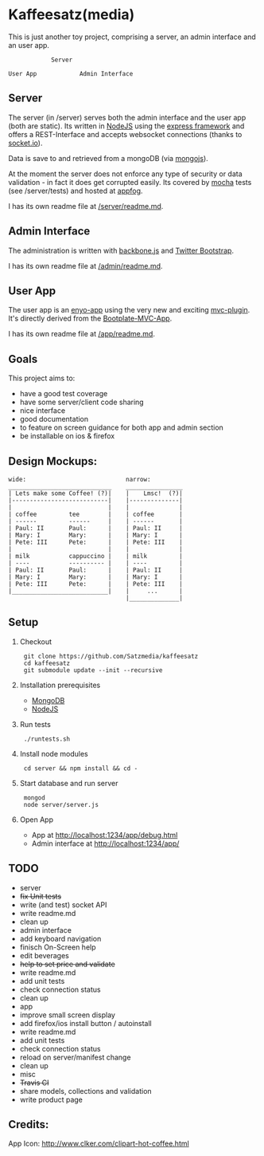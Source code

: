 Kaffeesatz(media)
=================

This is just another toy project, comprising a server, an admin interface and an 
user app.


                Server
    
    User App            Admin Interface




Server
------

The server (in /server) serves both the admin interface and the user app 
(both are static). Its written in [NodeJS](http://nodejs.org/) using 
the [express framework](http://expressjs.com/) and offers a REST-Interface and 
accepts websocket connections (thanks to [socket.io](http://socket.io/)).

Data is save to and retrieved from a mongoDB (via 
[mongojs](https://github.com/gett/mongojs)).

At the moment the server does not enforce any type of security or data 
validation - in fact it does get corrupted easily. Its covered by 
[mocha](http://visionmedia.github.com/mocha/) tests (see /server/tests) and hosted at [appfog](https://www.appfog.com/).

I has its own readme file at [/server/readme.md](/tree/master/server/readme.md).


Admin Interface
---------------

The administration is written with [backbone.js](http://backbonejs.org/) and 
[Twitter Bootstrap](http://twitter.github.com/bootstrap/). 

I has its own readme file at [/admin/readme.md](/tree/master/admin/readme.md).


User App
-------- 

The user app is an [enyo-app](http://www.enyojs.com/) using the very new and 
exciting [mvc-plugin](https://github.com/enyojs/mvc). It's directly derived 
from the [Bootplate-MVC-App](https://github.com/enyojs/bootplate-mvc).

I has its own readme file at [/app/readme.md](/tree/master/app/readme.md).


Goals
-----

This project aims to:

- have a good test coverage
- have some server/client code sharing
- nice interface
- good documentation
- to feature on screen guidance for both app and admin section
- be installable on ios & firefox


Design Mockups:
---

    wide:                            narrow:
    _____________________________    ________________
    | Lets make some Coffee! (?)|    |    Lmsc!  (?)|
    |---------------------------|    |--------------|
    |                           |    |              |
    | coffee         tee        |    | coffee       |
    | ------         ------     |    | ------       |
    | Paul: II       Paul:      |    | Paul: II     |
    | Mary: I        Mary:      |    | Mary: I      |
    | Pete: III      Pete:      |    | Pete: III    |
    |                           |    |              |
    | milk           cappuccino |    | milk         |
    | ----           ---------- |    | ----         |
    | Paul: II       Paul:      |    | Paul: II     |
    | Mary: I        Mary:      |    | Mary: I      |
    | Pete: III      Pete:      |    | Pete: III    |
    |___________________________|    |     ...      |
                                     |______________|


Setup
-----

1. Checkout

        git clone https://github.com/Satzmedia/kaffeesatz
        cd kaffeesatz
        git submodule update --init --recursive

2. Installation prerequisites
    - [MongoDB](http://docs.mongodb.org/manual/installation/)
    - [NodeJS](http://nodejs.org/download/)

3. Run tests

        ./runtests.sh

3. Install node modules

        cd server && npm install && cd -

3. Start database and run server

        mongod
        node server/server.js

4. Open App
    - App at [http://localhost:1234/app/debug.html](http://localhost:1234/app/debug.html)
    - Admin interface at [http://localhost:1234/app/](http://localhost:1234/app/)

TODO
---------

- server
 - <del>fix Unit tests</del>
 - write (and test) socket API
 - write readme.md
 - clean up
- admin interface
 - add keyboard navigation
 - finisch On-Screen help
 - edit beverages
 - <del>help to set price and validate</del>
 - write readme.md
 - add unit tests
 - check connection status
 - clean up
- app
 - improve small screen display
 - add firefox/ios install button / autoinstall
 - write readme.md
 - add unit tests
 - check connection status
 - reload on server/manifest change
 - clean up
- misc
 - <del>Travis CI</del>
 - share models, collections and validation
 - write product page

Credits:
---

App Icon: http://www.clker.com/clipart-hot-coffee.html
